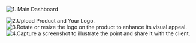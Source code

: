 
![1. Main Dashboard](https://github.com/user-attachments/assets/5ced6d2e-72b1-497d-af62-cacee0129517)

![2.Upload Product and Your Logo.](https://github.com/user-attachments/assets/0504f693-4b1f-4c69-acec-7cf6ec9f89a2)
![3.Rotate or resize the logo on the product to enhance its visual appeal.
](https://github.com/user-attachments/assets/c0c1b90a-0eb6-4aa3-a018-3cf917e1d03f)
![4.Capture a screenshot to illustrate the point and share it with the client.](https://github.com/user-attachments/assets/f8e0f9d9-2068-4ff2-9059-534fc8a50bbe)
